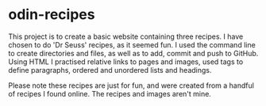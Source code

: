 # odin-recipes

This project is to create a basic website containing three recipes. I have chosen to do 'Dr Seuss' recipes, as it seemed fun. I used the command line to create directories and files, as well as to add, commit and push to GitHub. Using HTML I practised relative links to pages and images, used tags to define paragraphs, ordered and unordered lists and headings.

Please note these recipes are just for fun, and were created from a handful of recipes I found online. The recipes and images aren't mine.